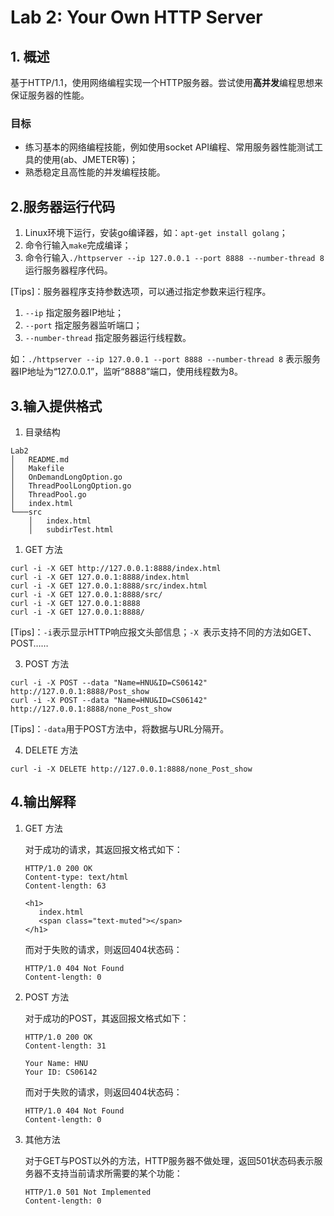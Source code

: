 # Lab 2: Your Own HTTP Server

## 1. 概述

基于HTTP/1.1，使用网络编程实现一个HTTP服务器。尝试使用**高并发**编程思想来保证服务器的性能。

### 目标

* 练习基本的网络编程技能，例如使用socket API编程、常用服务器性能测试工具的使用(ab、JMETER等)；
* 熟悉稳定且高性能的并发编程技能。

## 2.服务器运行代码

1. Linux环境下运行，安装go编译器，如：`apt-get install golang`；
2. 命令行输入`make`完成编译；
3. 命令行输入`./httpserver --ip 127.0.0.1 --port 8888 --number-thread 8` 运行服务器程序代码。

[Tips]：服务器程序支持参数选项，可以通过指定参数来运行程序。

1. `--ip`							指定服务器IP地址；
2. `--port`                        指定服务器监听端口；
3. `--number-thread`     指定服务器运行线程数。

如：`./httpserver --ip 127.0.0.1 --port 8888 --number-thread 8` 表示服务器IP地址为“127.0.0.1”，监听“8888”端口，使用线程数为8。

## 3.输入提供格式

1. 目录结构

```
Lab2
│   README.md
│   Makefile
│	OnDemandLongOption.go
│	ThreadPoolLongOption.go
│	ThreadPool.go
│	index.html
└───src
    │   index.html
    │   subdirTest.html
```

1. GET 方法

```
curl -i -X GET http://127.0.0.1:8888/index.html
curl -i -X GET 127.0.0.1:8888/index.html
curl -i -X GET 127.0.0.1:8888/src/index.html
curl -i -X GET 127.0.0.1:8888/src/
curl -i -X GET 127.0.0.1:8888
curl -i -X GET 127.0.0.1:8888/
```

[Tips]：`-i`表示显示HTTP响应报文头部信息；`-X `表示支持不同的方法如GET、POST……


3. POST 方法

```
curl -i -X POST --data "Name=HNU&ID=CS06142" http://127.0.0.1:8888/Post_show
curl -i -X POST --data "Name=HNU&ID=CS06142" http://127.0.0.1:8888/none_Post_show
```

[Tips]：`-data`用于POST方法中，将数据与URL分隔开。

4. DELETE 方法

```
curl -i -X DELETE http://127.0.0.1:8888/none_Post_show
```


## 4.输出解释

1. GET 方法

   对于成功的请求，其返回报文格式如下：

   ```
   HTTP/1.0 200 OK
   Content-type: text/html
   Content-length: 63
   
   <h1>
      index.html
      <span class="text-muted"></span>
   </h1>
   ```

   而对于失败的请求，则返回404状态码：

   ```
   HTTP/1.0 404 Not Found
   Content-length: 0
   ```


2. POST 方法

   对于成功的POST，其返回报文格式如下：

   ```
   HTTP/1.0 200 OK
   Content-length: 31

   Your Name: HNU
   Your ID: CS06142
   ```

   而对于失败的请求，则返回404状态码：

   ```
   HTTP/1.0 404 Not Found
   Content-length: 0
   ```

3. 其他方法

   对于GET与POST以外的方法，HTTP服务器不做处理，返回501状态码表示服务器不支持当前请求所需要的某个功能：

   ```
   HTTP/1.0 501 Not Implemented
   Content-length: 0
   ```

   
